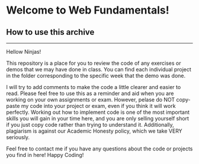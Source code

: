 # Welcome to Web Fundamentals!

## How to use this archive
***

Hellow Ninjas! 

This repository is a place for you to review the code of any exercises or demos that we may have done in class. You can find each individual project in the folder corresponding to the specific week that the demo was done.

I will try to add comments to make the code a little clearer and easier to read. Please feel free to use this as a reminder and aid when you are working on your own assignments or exam. However, pelase do NOT copy-paste my code into your project or exam, even if you think it will work perfectly. Working out how to implement code is one of the most important skills you will gain in your time here, and you are only selling yourself short if you just copy code rather than trying to understand it. Additionally, plagiarism is against our Academic Honesty policy, which we take VERY seriously. 

Feel free to contact me if you have any questions about the code or projects you find in here! Happy Coding!